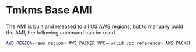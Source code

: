 # Tmkms Base AMI

The AMI is built and released to all US AWS regions, but to manually build the AMI, the following command can be used.

```bash
AWS_REGION=<aws region> AWS_PACKER_VPC=<valid vpc reference> AWS_PACKER_SUBNET=<valid subnet reference> packer build provision.json
```

